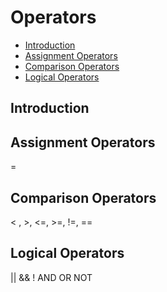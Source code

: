 # Operators

- [Introduction](#introduction)
- [Assignment Operators](#assignment-operators)
- [Comparison Operators](#comparison-operators)
- [Logical Operators](#logical-operators)

## Introduction

## Assignment Operators

= 

## Comparison Operators

< , >, <=, >=, !=, ==

## Logical Operators

|| && ! AND OR NOT